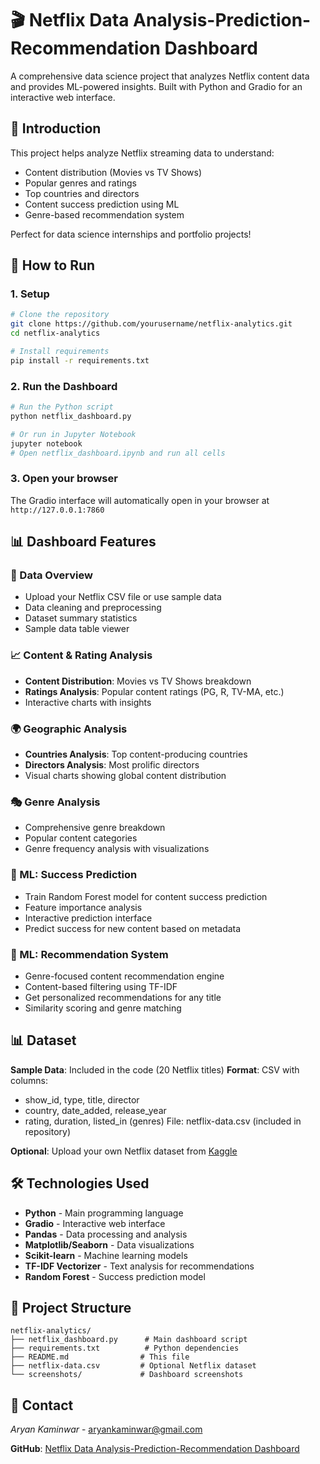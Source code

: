 # 🎬 Netflix Data Analysis-Prediction-Recommendation Dashboard
A comprehensive data science project that analyzes Netflix content data and provides ML-powered insights. Built with Python and Gradio for an interactive web interface.

## 📖 Introduction
This project helps analyze Netflix streaming data to understand:
- Content distribution (Movies vs TV Shows)
- Popular genres and ratings
- Top countries and directors
- Content success prediction using ML
- Genre-based recommendation system

Perfect for data science internships and portfolio projects!

## 🚀 How to Run
### 1. Setup
```bash
# Clone the repository
git clone https://github.com/yourusername/netflix-analytics.git
cd netflix-analytics

# Install requirements
pip install -r requirements.txt
```

### 2. Run the Dashboard
```bash
# Run the Python script
python netflix_dashboard.py

# Or run in Jupyter Notebook
jupyter notebook
# Open netflix_dashboard.ipynb and run all cells
```

### 3. Open your browser
The Gradio interface will automatically open in your browser at `http://127.0.0.1:7860`

## 📊 Dashboard Features
### 📁 Data Overview
- Upload your Netflix CSV file or use sample data
- Data cleaning and preprocessing
- Dataset summary statistics
- Sample data table viewer

### 📈 Content & Rating Analysis
- **Content Distribution**: Movies vs TV Shows breakdown
- **Ratings Analysis**: Popular content ratings (PG, R, TV-MA, etc.)
- Interactive charts with insights

### 🌍 Geographic Analysis
- **Countries Analysis**: Top content-producing countries
- **Directors Analysis**: Most prolific directors
- Visual charts showing global content distribution

### 🎭 Genre Analysis
- Comprehensive genre breakdown
- Popular content categories
- Genre frequency analysis with visualizations

### 🤖 ML: Success Prediction
- Train Random Forest model for content success prediction
- Feature importance analysis
- Interactive prediction interface
- Predict success for new content based on metadata

### 🎯 ML: Recommendation System
- Genre-focused content recommendation engine
- Content-based filtering using TF-IDF
- Get personalized recommendations for any title
- Similarity scoring and genre matching

## 📊 Dataset
**Sample Data**: Included in the code (20 Netflix titles)
**Format**: CSV with columns:
- show_id, type, title, director
- country, date_added, release_year
- rating, duration, listed_in (genres)
File: netflix-data.csv (included in repository)

**Optional**: Upload your own Netflix dataset from [Kaggle](https://www.kaggle.com/datasets/shivamb/netflix-shows)

## 🛠️ Technologies Used
- **Python** - Main programming language
- **Gradio** - Interactive web interface
- **Pandas** - Data processing and analysis
- **Matplotlib/Seaborn** - Data visualizations
- **Scikit-learn** - Machine learning models
- **TF-IDF Vectorizer** - Text analysis for recommendations
- **Random Forest** - Success prediction model

## 📁 Project Structure
```
netflix-analytics/
├── netflix_dashboard.py      # Main dashboard script
├── requirements.txt          # Python dependencies
├── README.md                # This file
├── netflix-data.csv         # Optional Netflix dataset
└── screenshots/             # Dashboard screenshots
```

## 📧 Contact
*Aryan Kaminwar* - aryankaminwar@gmail.com

**GitHub**: [ Netflix Data Analysis-Prediction-Recommendation Dashboard](https://github.com/yourusername/netflix-analytics)
